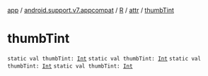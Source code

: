 [app](../../../index.md) / [android.support.v7.appcompat](../../index.md) / [R](../index.md) / [attr](index.md) / [thumbTint](.)

# thumbTint

`static val thumbTint: `[`Int`](https://kotlinlang.org/api/latest/jvm/stdlib/kotlin/-int/index.html)
`static val thumbTint: `[`Int`](https://kotlinlang.org/api/latest/jvm/stdlib/kotlin/-int/index.html)
`static val thumbTint: `[`Int`](https://kotlinlang.org/api/latest/jvm/stdlib/kotlin/-int/index.html)
`static val thumbTint: `[`Int`](https://kotlinlang.org/api/latest/jvm/stdlib/kotlin/-int/index.html)